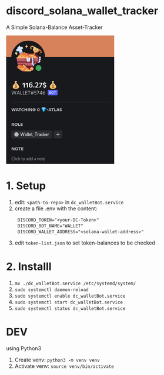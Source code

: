 # discord_solana_wallet_tracker
A Simple Solana-Balance Asset-Tracker

![view of DC bot](bot_view_dc.png)




# 1. Setup
1. edit: `<path-to-repo>` in `dc_walletBot.service`
2. create a file .env with the content:
   ```
    DISCORD_TOKEN="<your-DC-Token>"
    DISCORD_BOT_NAME="WALLET"
    DISCORD_WALLET_ADDRESS="<solana-wallet-address>"
   ```
3. edit `token-list.json` to set token-balances to be checked


# 2. Installl 
1. `mv ./dc_walletBot.service /etc/systemd/system/`
2. `sudo systemctl daemon-reload`
3. `sudo systemctl enable dc_walletBot.service`
4. `sudo systemctl start dc_walletBot.service`
5. `sudo systemctl status dc_walletBot.service`




# DEV
using Python3

1. Create venv: `python3 -m venv venv`
2. Activate venv: `source venv/bin/activate`
